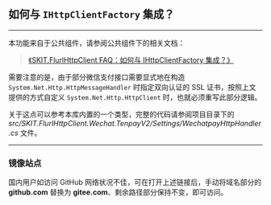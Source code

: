 ﻿## 如何与 `IHttpClientFactory` 集成？

---

本功能来自于公共组件，请参阅公共组件下的相关文档：

> [《SKIT.FlurlHttpClient FAQ：如何与 IHttpClientFactory 集成？》](https://github.com/fudiwei/DotNetCore.SKIT.FlurlHttpClient/blob/main/docs/README.md)

需要注意的是，由于部分微信支付接口需要显式地在构造 `System.Net.Http.HttpMessageHandler` 时指定双向认证的 SSL 证书，按照上文提供的方式自定义 `System.Net.Http.HttpClient` 时，也就必须重写此部分逻辑。

关于这点可以参考本库内置的一个类型，完整的代码请参阅项目目录下的 _src/SKIT.FlurlHttpClient.Wechat.TenpayV2/Settings/WechatpayHttpHandler.cs_ 文件。

---

### 镜像站点

国内用户如访问 GitHub 网络状况不佳，可在打开上述链接后，手动将域名部分的 **github.com** 替换为 **gitee.com**、剩余路径部分保持不变，即可访问。
